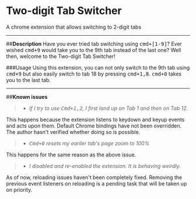 # **Two-digit Tab Switcher**
A chrome extension that allows switching to 2-digit tabs

----------
##**Description**
Have you ever tried tab switching using <kbd>cmd+[1-9]</kbd>? Ever wished <kbd>cmd+9</kbd> would take you to the 9th tab instead of the last one? Well then, welcome to the Two-digit Tab Switcher!

###Usage
Using this extension, you can not only switch to the 9th tab using <kbd>cmd+9</kbd> but also easily switch to tab 18 by pressing <kbd>cmd+1,8</kbd>. <kbd>cmd+0</kbd> takes you to the last tab.

----------
##**Known issues**
> - *If I try to use <kbd>Cmd+1,2</kbd>, I first land up on Tab 1 and then on Tab 12.*

This happens because the extension listens to keydown and keyup events and acts upon them. Default Chrome bindings have not been overridden. The author hasn't verified whether doing so is possible.

> - *<kbd>Cmd+0</kbd> resets my eariler tab's page zoom to 100%*

This happens for the same reason as the above issue.

> - *I disabled and re-enabled the extension. It is behaving weirdly.*

As of now, reloading issues haven't been completely fixed. Removing the previous event listeners on reloading is a pending task that will be taken up on priority.

